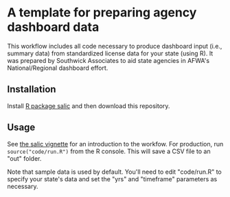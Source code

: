# A template for preparing agency dashboard data

This workflow includes all code necessary to produce dashboard input (i.e., summary data) from standardized license data for your state (using R). It was prepared by Southwick Associates to aid state agencies in AFWA's National/Regional dashboard effort.

## Installation

Install [R package salic](https://southwick-associates.github.io/salic/) and then download this repository.

## Usage

See [the salic vignette](https://southwick-associates.github.io/salic/articles/salic.html) for an introduction to the workfow. For production, run `source("code/run.R")` from the R console. This will save a CSV file to an "out" folder.

Note that sample data is used by default. You'll need to edit "code/run.R" to specify your state's data and set the "yrs" and "timeframe" parameters as necessary.  

